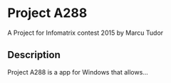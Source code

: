 # Project A288
A Project for Infomatrix contest 2015 by Marcu Tudor

## Description
Project A288 is a app for Windows that allows...

